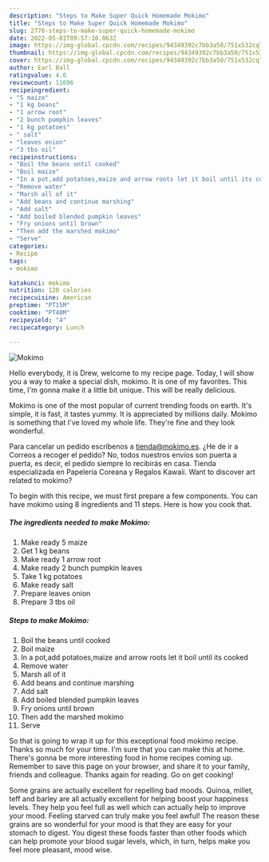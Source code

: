 ```yaml
---
description: "Steps to Make Super Quick Homemade Mokimo"
title: "Steps to Make Super Quick Homemade Mokimo"
slug: 2776-steps-to-make-super-quick-homemade-mokimo
date: 2022-05-01T09:57:10.063Z
image: https://img-global.cpcdn.com/recipes/94349392c7bb3a50/751x532cq70/mokimo-recipe-main-photo.jpg
thumbnail: https://img-global.cpcdn.com/recipes/94349392c7bb3a50/751x532cq70/mokimo-recipe-main-photo.jpg
cover: https://img-global.cpcdn.com/recipes/94349392c7bb3a50/751x532cq70/mokimo-recipe-main-photo.jpg
author: Earl Ball
ratingvalue: 4.6
reviewcount: 11696
recipeingredient:
- "5 maize"
- "1 kg beans"
- "1 arrow root"
- "2 bunch pumpkin leaves"
- "1 kg potatoes"
- " salt"
- "leaves onion"
- "3 tbs oil"
recipeinstructions:
- "Boil the beans until cooked"
- "Boil maize"
- "In a pot,add potatoes,maize and arrow roots let it boil until its cooked"
- "Remove water"
- "Marsh all of it"
- "Add beans and continue marshing"
- "Add salt"
- "Add boiled blended pumpkin leaves"
- "Fry onions until brown"
- "Then add the marshed mokimo"
- "Serve"
categories:
- Recipe
tags:
- mokimo

katakunci: mokimo 
nutrition: 120 calories
recipecuisine: American
preptime: "PT15M"
cooktime: "PT40M"
recipeyield: "4"
recipecategory: Lunch

---
```



![Mokimo](https://img-global.cpcdn.com/recipes/94349392c7bb3a50/751x532cq70/mokimo-recipe-main-photo.jpg)

Hello everybody, it is Drew, welcome to my recipe page. Today, I will show you a way to make a special dish, mokimo. It is one of my favorites. This time, I'm gonna make it a little bit unique. This will be really delicious.

Mokimo is one of the most popular of current trending foods on earth. It's simple, it is fast, it tastes yummy. It is appreciated by millions daily. Mokimo is something that I've loved my whole life. They're fine and they look wonderful.

Para cancelar un pedido escríbenos a tienda@mokimo.es. ¿He de ir a Correos a recoger el pedido? No, todos nuestros envíos son puerta a puerta, es decir, el pedido siempre lo recibirás en casa. Tienda especializada en Papelería Coreana y Regalos Kawaii. Want to discover art related to mokimo?


To begin with this recipe, we must first prepare a few components. You can have mokimo using 8 ingredients and 11 steps. Here is how you cook that.

<!--inarticleads1-->

##### The ingredients needed to make Mokimo:

1. Make ready 5 maize
1. Get 1 kg beans
1. Make ready 1 arrow root
1. Make ready 2 bunch pumpkin leaves
1. Take 1 kg potatoes
1. Make ready  salt
1. Prepare leaves onion
1. Prepare 3 tbs oil




<!--inarticleads2-->

##### Steps to make Mokimo:

1. Boil the beans until cooked
1. Boil maize
1. In a pot,add potatoes,maize and arrow roots let it boil until its cooked
1. Remove water
1. Marsh all of it
1. Add beans and continue marshing
1. Add salt
1. Add boiled blended pumpkin leaves
1. Fry onions until brown
1. Then add the marshed mokimo
1. Serve




So that is going to wrap it up for this exceptional food mokimo recipe. Thanks so much for your time. I'm sure that you can make this at home. There's gonna be more interesting food in home recipes coming up. Remember to save this page on your browser, and share it to your family, friends and colleague. Thanks again for reading. Go on get cooking!

Some grains are actually excellent for repelling bad moods. Quinoa, millet, teff and barley are all actually excellent for helping boost your happiness levels. They help you feel full as well which can actually help to improve your mood. Feeling starved can truly make you feel awful! The reason these grains are so wonderful for your mood is that they are easy for your stomach to digest. You digest these foods faster than other foods which can help promote your blood sugar levels, which, in turn, helps make you feel more pleasant, mood wise.
